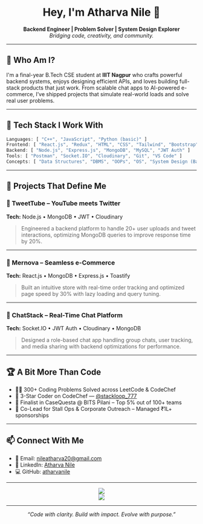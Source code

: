 <h1 align="center">Hey, I'm Atharva Nile 👋</h1>

<p align="center">
  <b>Backend Engineer | Problem Solver | System Design Explorer</b><br/>
  <i>Bridging code, creativity, and community.</i>
</p>

---

## 🚀 Who Am I?

I'm a final-year B.Tech CSE student at <strong>IIIT Nagpur</strong> who crafts powerful backend systems, enjoys designing efficient APIs, and loves building full-stack products that just work. From scalable chat apps to AI-powered e-commerce, I’ve shipped projects that simulate real-world loads and solve real user problems.

---

## 🔧 Tech Stack I Work With

```js
Languages: [ "C++", "JavaScript", "Python (basic)" ]
Frontend: [ "React.js", "Redux", "HTML", "CSS", "Tailwind", "Bootstrap" ]
Backend: [ "Node.js", "Express.js", "MongoDB", "MySQL", "JWT Auth" ]
Tools: [ "Postman", "Socket.IO", "Cloudinary", "Git", "VS Code" ]
Concepts: [ "Data Structures", "DBMS", "OOPs", "OS", "System Design (Basic)" ]
```
---

## 💼 Projects That Define Me

### 🔸 TweetTube – YouTube meets Twitter  
**Tech:** Node.js • MongoDB • JWT • Cloudinary  
> Engineered a backend platform to handle 20+ user uploads and tweet interactions, optimizing MongoDB queries to improve response time by 20%.

---

### 🔸 Mernova – Seamless e-Commerce  
**Tech:** React.js • MongoDB • Express.js • Toastify  
> Built an intuitive store with real-time order tracking and optimized page speed by 30% with lazy loading and query tuning.

---

### 🔸 ChatStack – Real-Time Chat Platform  
**Tech:** Socket.IO • JWT Auth • Cloudinary • MongoDB  
> Designed a role-based chat app handling group chats, user tracking, and media sharing with backend optimizations for performance.

---

## 🏆 A Bit More Than Code

- 👨‍💻 300+ Coding Problems Solved across LeetCode & CodeChef  
- 🌟 3-Star Coder on CodeChef — [@stackloop_777](https://www.codechef.com/users/stackloop_777)  
- 🧠 Finalist in CaseQuesta @ BITS Pilani – Top 5% out of 100+ teams  
- 🤝 Co-Lead for Stall Ops & Corporate Outreach – Managed ₹1L+ sponsorships  

---

## 📫 Connect With Me

- 💌 Email: [nileatharva20@gmail.com](mailto:nileatharva20@gmail.com)  
- 💼 LinkedIn: [Atharva Nile](https://www.linkedin.com/in/atharva-nile-a50120294)  
- 💻 GitHub: [atharvanile](https://github.com/atharvanile)  

---

<p align="center">
  <img src="https://github-readme-stats.vercel.app/api?username=atharvanile&show_icons=true&theme=radical" />
  <br />
  <img src="https://streak-stats.demolab.com/?user=atharvanile&theme=radical" />
</p>

---

<p align="center"><i>“Code with clarity. Build with impact. Evolve with purpose.”</i></p>
